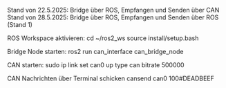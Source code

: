 Stand von 22.5.2025: Bridge über ROS, Empfangen und Senden über CAN
Stand von 28.5.2025: Bridge über ROS, Empfangen und Senden über ROS (Stand 1)

ROS Workspace aktivieren:
cd ~/ros2_ws
source install/setup.bash

Bridge Node starten:
ros2 run can_interface can_bridge_node

CAN starten:
sudo ip link set can0 up type can bitrate 500000

CAN Nachrichten über Terminal schicken
cansend can0 100#DEADBEEF

